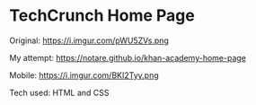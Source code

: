 # TechCrunch Home Page

Original: https://i.imgur.com/pWU5ZVs.png

My attempt: https://notare.github.io/khan-academy-home-page

Mobile: https://i.imgur.com/BKI2Tyy.png

Tech used: HTML and CSS